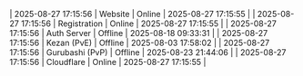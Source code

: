 | 2025-08-27 17:15:56 | Website | Online | 2025-08-27 17:15:55 |
| 2025-08-27 17:15:56 | Registration | Online | 2025-08-27 17:15:55 |
| 2025-08-27 17:15:56 | Auth Server | Offline | 2025-08-18 09:33:31 |
| 2025-08-27 17:15:56 | Kezan (PvE) | Offline | 2025-08-03 17:58:02 |
| 2025-08-27 17:15:56 | Gurubashi (PvP) | Offline | 2025-08-23 21:44:06 |
| 2025-08-27 17:15:56 | Cloudflare | Online | 2025-08-27 17:15:55 |
